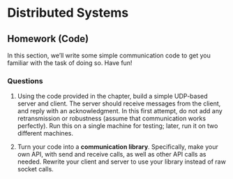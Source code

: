 # Distributed Systems

## Homework (Code)

In this section, we’ll write some simple communication code to get you familiar with the task of doing so. Have fun!

### Questions

1. Using the code provided in the chapter, build a simple UDP-based server and client. The server should receive messages from the client, and reply with an acknowledgment. In this first attempt, do not add any retransmission or robustness (assume that communication works perfectly). Run this on a single machine for testing; later, run it on two different machines.

2. Turn your code into a **communication library**. Specifically, make your own API, with send and receive calls, as well as other API calls as needed. Rewrite your client and server to use your library instead of raw socket calls.
